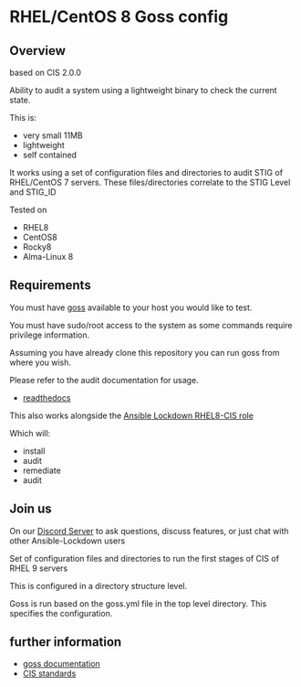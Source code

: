 # RHEL/CentOS 8 Goss config

## Overview

based on CIS 2.0.0

Ability to audit a system using a lightweight binary to check the current state.

This is:

- very small 11MB
- lightweight
- self contained

It works using a set of configuration files and directories to audit STIG of RHEL/CentOS 7 servers. These files/directories correlate to the STIG Level and STIG_ID

Tested on

- RHEL8
- CentOS8
- Rocky8
- Alma-Linux 8

## Requirements

You must have [goss](https://github.com/aelsabbahy/goss/) available to your host you would like to test.

You must have sudo/root access to the system as some commands require privilege information.

Assuming you have already clone this repository you can run goss from where you wish.

Please refer to the audit documentation for usage.

- [readthedocs](https://ansible-lockdown.readthedocs.io/en/latest/)

This also works alongside the [Ansible Lockdown RHEL8-CIS role](https://github.com/ansible-lockdown/8-CIS)

Which will:

- install
- audit
- remediate
- audit

## Join us

On our [Discord Server](https://discord.io/ansible-lockdown) to ask questions, discuss features, or just chat with other Ansible-Lockdown users

Set of configuration files and directories to run the first stages of CIS of RHEL 9 servers

This is configured in a directory structure level.

Goss is run based on the goss.yml file in the top level directory. This specifies the configuration.

## further information

- [goss documentation](https://github.com/aelsabbahy/goss/blob/master/docs/manual.md#patterns)
- [CIS standards](https://www.cisecurity.org)
